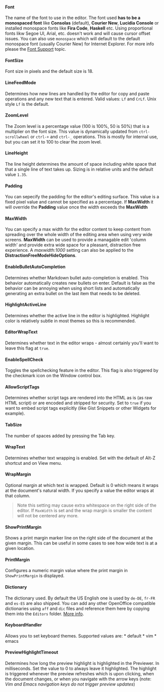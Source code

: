 ﻿#### Font
The name of the font to use in the editor. The font used **has to be a monospaced font** like **Consolas** (default), **Courier New**, **Lucidia Console** or installed monospace fonts like **Fira Code**, **Haskell** etc. Using proportional fonts likw Segoe UI, Arial, etc. doesn't work and will cause cursor offset issues. You can also use `monospace` which will default to the default monospace font (usually Courier New) for Internet Explorer. For more info please the [Font Support](VFPS://Topic/_5EA0SD8QX) topic.

#### FontSize
Font size in pixels and the default size is 18.

#### LineFeedMode
Determines how new lines are handled by the editor for copy and paste operations and any new text that is entered. Valid values: `Lf` and `CrLf`. Unix style `Lf` is the default.

#### ZoomLevel
The Zoom level is a percentage value (100 is 100%, 50 is 50%) that is a multiplier on the font size. This value is dynamically updated from `ctrl-scrollwheel` or `ctrl-+` and `ctrl-_` operations. This is mostly for internal use, but you can set it to 100 to clear the zoom level.

#### LineHeight
The line height determines the amount of space including white space that that a single line of text takes up. Sizing is in relative units and the default value `1.35`.

#### Padding
You can sepecify the padding for the editor's editing surface. This value is a fixed pixel value and cannot be specified as a percentage. If **MaxWidth** it will override the **Padding** value once the width exceeds the **MaxWidth**

#### MaxWidth
You can specify a max width for the editor content to keep content from spreading over the whole width of the editing area when using very wide screens. **MaxWidth** can be used to provide a managable edit 'column width' and provide extra wide space for a pleasant, distraction free experience. A *maxwidth:1000* setting can also be applied to the **DistractionFreeModeHideOptions**.

#### EnableBulletAutoCompletion
Determines whether Markdown bullet auto-completion is enabled. This behavior automatically creates new bullets on enter. Default is false as the behavior can be annoying when using short lists and automatically generating an extra bullet on the last item that needs to be deleted.

#### HighlightActiveLine
Determines whether the active line in the editor is highlighted. Highlight color is relatively subtle in most themes so this is recommended.

#### EditorWrapText
Determines whether text in the editor wraps - almost certainly you'll want to leave this flag at `true`.

#### EnableSpellCheck
Toggles the spellchecking feature in the editor. This flag is also triggered by the checkmark icon on the Window control box.

#### AllowScriptTags
Determines whether script tags are rendered into the HTML as is (as raw HTML script) or are encoded and stripped for security. Set to `true` if you want to embed script tags explicitly (like Gist Snippets or other Widgets for example).

#### TabSize
The number of spaces added by pressing the Tab key.

#### WrapText
Determines whether text wrapping is enabled. Set with the default of Alt-Z shortcut and on View menu.

#### WrapMargin
Optional margin at which text is wrapped. Default is 0 which means it wraps at the document's natural width. If you specify a value the editor wraps at that column.

> Note this setting may cause extra whitespace on the right side of the editor. If `MaxWidth` is set and the wrap margin is smaller the content will not be centered any more.

#### ShowPrintMargin
Shows a print margin marker line on the right side of the document at the given margin. This can be useful in some cases to see how wide text is at a given location.

#### PrintMargin
Configures a numeric margin value where the print margin in `ShowPrintMargin` is displayed.

#### Dictionary
The dictionary used. By default the US English one is used by `de-DE`, `fr-FR` and `es-ES` are also shipped. You can add any other OpenOffice compatible dictionaries using `aff` and `dic` files and reference them here by copying them into the `Editors` folder. [More info](dm-topic://_4RG0WJ7PB).

#### KeyboardHandler
Allows you to set keyboard themes. Supported values are:
    * default
    * vim
    * emacs

#### PreviewHighlightTimeout
Determines how long the preview highlight is highlighted in the Previewer. In milliseconds. Set the value to 0 to always leave it highlighted. The highlight is triggered whenever the preview refreshes which is upon clicking, when the document changes, or when you navigate with the arrow keys (note: *Vim and Emacs navigation keys do not trigger preview updates*)